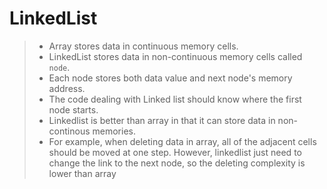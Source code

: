 # LinkedList
>* Array stores data in continuous memory cells.
>* LinkedList stores data in non-continuous memory cells called `node`.
>* Each node stores both data value and next node's memory address.
>* The code dealing with Linked list should know where the first node starts.
>* Linkedlist is better than array in that it can store data in non-continous memories.
>* For example, when deleting data in array, all of the adjacent cells should be moved at one step. However, linkedlist just need to change the link to the next node, so the deleting complexity is lower than array

